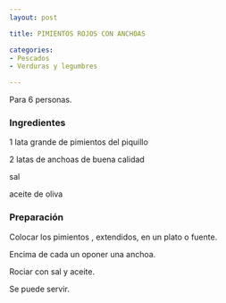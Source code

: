 ```yaml
---
layout: post

title: PIMIENTOS ROJOS CON ANCHOAS

categories:
- Pescados
- Verduras y legumbres

---
```

Para 6 personas.

<h3>Ingredientes</h3>

1 lata grande de pimientos del piquillo

2 latas de anchoas de buena calidad

sal

aceite de oliva

<h3>Preparación</h3>

Colocar los pimientos , extendidos, en un plato o fuente.

Encima de cada un oponer una anchoa.

Rociar con sal y aceite.

Se puede servir.


